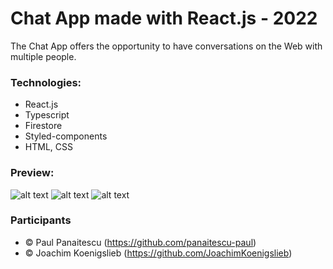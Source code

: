 # Chat App made with React.js - 2022

The Chat App offers the opportunity to have conversations on the Web with multiple people.


### Technologies:
- React.js
- Typescript
- Firestore
- Styled-components
- HTML, CSS


### Preview:
![alt text](https://github.com/panaitescu-paul/Code-Challenge-Climaider-2022/blob/main/screenshots/1.png)
![alt text](https://github.com/panaitescu-paul/Code-Challenge-Climaider-2022/blob/main/screenshots/2.png)
![alt text](https://github.com/panaitescu-paul/Code-Challenge-Climaider-2022/blob/main/screenshots/3.png)


### Participants
- © Paul Panaitescu (https://github.com/panaitescu-paul)
- © Joachim Koenigslieb (https://github.com/JoachimKoenigslieb)

